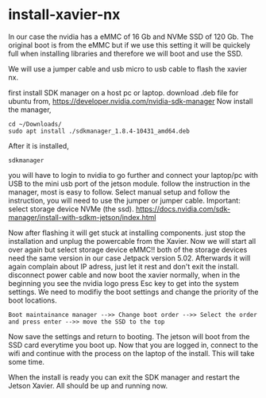 # install-xavier-nx
In our case the nvidia has a eMMC of 16 Gb and NVMe SSD of 120 Gb. The original boot is from the eMMC but if we use this setting it will be quickely full when installing libraries and therefore we will boot and use the SSD. 

We will use a jumper cable and usb micro to usb cable to flash the xavier nx.

first install SDK manager on a host pc or laptop. download .deb file for ubuntu from,
https://developer.nvidia.com/nvidia-sdk-manager
Now install the manager,
```
cd ~/Downloads/
sudo apt install ./sdkmanager_1.8.4-10431_amd64.deb
```
After it is installed,
```
sdkmanager
```
you will have to login to nvidia to go further and connect your laptop/pc with USB to the mini usb port of the jetson module. follow the instruction in the manager, most is easy to follow. Select manual setup and follow the instruction, you will need to use the jumper or jumper cable.
Important: select storage device NVMe (the ssd).
https://docs.nvidia.com/sdk-manager/install-with-sdkm-jetson/index.html

Now after flashing it will get stuck at installing components. just stop the installation and unplug the powercable from the Xavier. 
Now we will start all over again but select storage device eMMC!! both of the storage devices need the same version in our case Jetpack version 5.02. Afterwards it will again complain about IP adress, just let it rest and don't exit the install. disconnect power cable and now boot the xavier normally, when in the beginning you see the nvidia logo press Esc key to get into the system settings. We need to modifiy the boot settings and change the priority of the boot locations. 
```
Boot maintainance manager -->> Change boot order -->> Select the order and press enter -->> move the SSD to the top
```
Now save the settings and return to booting. The jetson will boot from the SSD card everytime you boot up. Now that you are logged in, connect to the wifi and continue with the process on the laptop of the install. This will take some time.

When the install is ready you can exit the SDK manager and restart the Jetson Xavier. All should be up and running now.
